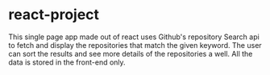 # react-project
This single page app made out of react uses Github's repository Search api to fetch and display the repositories that match the given keyword. The user can sort the results and see more details of the repositories a well. All the data is stored in the front-end only.
